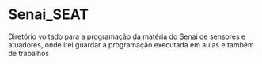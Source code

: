 # Senai_SEAT
Diretório voltado para a programação da matéria do Senai de sensores e atuadores, onde irei guardar a programação executada em aulas e também de trabalhos
